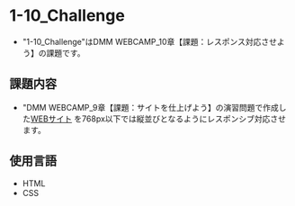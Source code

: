 # 1-10_Challenge
* "1-10_Challenge"はDMM WEBCAMP_10章【課題：レスポンス対応させよう】の課題です。

## 課題内容
* "DMM WEBCAMP_9章【課題：サイトを仕上げよう】の演習問題で作成した[WEBサイト](https://github.com/yuta-hashi/1-9_exercise  "1-9_exercise")
を768px以下では縦並びとなるようにレスポンシブ対応させます。

## 使用言語
* HTML
* CSS

